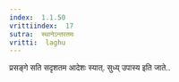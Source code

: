 ```yaml
---
index:  1.1.50
vrittiindex:  17
sutra:  स्थानेऽन्तरतमः
vritti:  laghu 
---
```


प्रसङ्गे सति सदृशतम आदेशः स्यात्. सुध्य् उपास्य इति जाते..


